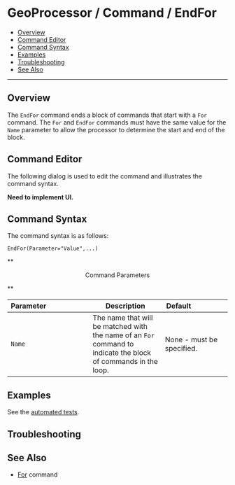 # GeoProcessor / Command / EndFor #

* [Overview](#overview)
* [Command Editor](#command-editor)
* [Command Syntax](#command-syntax)
* [Examples](#examples)
* [Troubleshooting](#troubleshooting)
* [See Also](#see-also)

-------------------------

## Overview ##

The `EndFor` command ends a block of commands that start with a `For` command. The `For`
and `EndFor` commands must have the same value for the `Name` parameter to allow the processor to
determine the start and end of the block.

## Command Editor ##

The following dialog is used to edit the command and illustrates the command syntax.

**Need to implement UI.**

## Command Syntax ##

The command syntax is as follows:

```text
EndFor(Parameter="Value",...)
```
**<p style="text-align: center;">
Command Parameters
</p>**

| **Parameter**&nbsp;&nbsp;&nbsp;&nbsp;&nbsp;&nbsp;&nbsp;&nbsp;&nbsp;&nbsp;&nbsp;&nbsp;&nbsp;&nbsp;&nbsp;&nbsp;&nbsp;&nbsp;&nbsp;&nbsp;&nbsp; | **Description** | **Default**&nbsp;&nbsp;&nbsp;&nbsp;&nbsp;&nbsp;&nbsp;&nbsp;&nbsp;&nbsp;&nbsp;&nbsp;&nbsp;&nbsp;&nbsp;&nbsp;&nbsp; |
| --------------|-----------------|----------------- |
| `Name` | The name that will be matched with the name of an `For` command to indicate the block of commands in the loop. | None - must be specified. |


## Examples ##

See the [automated tests](https://github.com/OpenWaterFoundation/owf-app-geoprocessor-python-test/tree/master/test/commands/EndFor).

## Troubleshooting ##

## See Also ##

* [For](../For/For.md) command
